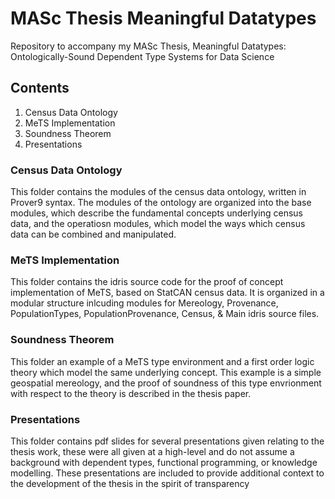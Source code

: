 # MASc Thesis Meaningful Datatypes
Repository to accompany my MASc Thesis, Meaningful Datatypes: Ontologically-Sound Dependent Type Systems for Data Science

## Contents
1. Census Data Ontology 
2. MeTS Implementation
3. Soundness Theorem
4. Presentations

### Census Data Ontology
This folder contains the modules of the census data ontology, written in Prover9 syntax. The modules of the ontology are organized into the base modules, which describe the fundamental concepts underlying census data, and the operatiosn modules, which model the ways which census data can be combined and manipulated. 

### MeTS Implementation
This folder contains the idris source code for the proof of concept implementation of MeTS, based on StatCAN census data. It is organized in a modular structure inlcuding modules for Mereology, Provenance, PopulationTypes, PopulationProvenance, Census, & Main idris source files.

### Soundness Theorem
This folder an example of a MeTS type environment and a first order logic theory which model the same underlying concept. This example is a simple geospatial mereology, and the proof of soundness of this type envrionment with respect to the theory is described in the thesis paper.

### Presentations
This folder contains pdf slides for several presentations given relating to the thesis work, these were all given at a high-level and do not assume a background with dependent types, functional programming, or knowledge modelling. These presentations are included to provide additional context to the development of the thesis in the spirit of transparency
